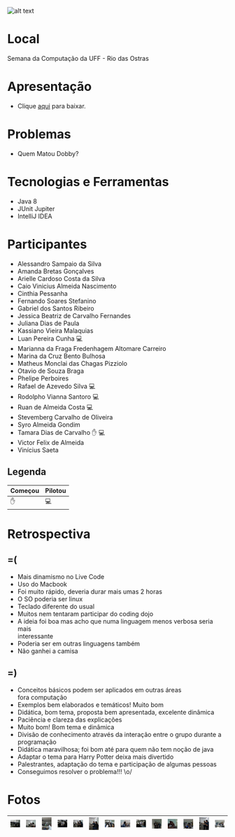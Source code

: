 ![alt text](https://github.com/elleva-me/dojo/blob/master/img/dojo-header.png?raw=true)

# Local
Semana da Computação da UFF - Rio das Ostras 

# Apresentação
 - Clique [aqui](apresentacao/apresentacao.pdf?raw=true) para baixar.

# Problemas
 - Quem Matou Dobby? 

# Tecnologias e Ferramentas
 - Java 8 
 - JUnit Jupiter
 - IntelliJ IDEA

# Participantes
 - 	Alessandro Sampaio da Silva
 - 	Amanda Bretas Gonçalves
 - 	Arielle Cardoso Costa da Silva
 - 	Caio Vinicius Almeida Nascimento
 - 	Cinthia Pessanha
 - 	Fernando Soares Stefanino
 - 	Gabriel dos Santos Ribeiro
 - 	Jessica Beatriz de Carvalho Fernandes
 - 	Juliana Dias de Paula
 - 	Kassiano Vieira Malaquias
 - 	Luan Pereira Cunha :computer:
 - 	Marianna da Fraga Fredenhagem Altomare Carreiro
 - 	Marina da Cruz Bento Bulhosa
 - 	Matheus Monclai das Chagas Pizziolo
 - 	Otavio de Souza Braga
 - 	Phelipe Perboires
 - 	Rafael de Azevedo Silva :computer:
 - 	Rodolpho Vianna Santoro :computer:
 - 	Ruan de Almeida Costa :computer:
 - 	Stevemberg Carvalho de Oliveira
 - 	Syro Almeida Gondim
 - 	Tamara Dias de Carvalho :raised_hand: :computer:
 - 	Victor Felix de Almeida
 - 	Vinícius Saeta
 
 
## Legenda 

| Começou  | Pilotou  |
| ------------ | ------------ |
| :raised_hand: | :computer: |


# Retrospectiva
## =(
- Mais dinamismo no Live Code
- Uso do Macbook
- Foi muito rápido, deveria durar mais umas 2 horas
- O SO poderia ser linux
- Teclado diferente do usual
- Muitos nem tentaram participar do coding dojo
- A ideia foi boa mas acho que numa linguagem menos verbosa seria mais  
interessante
- Poderia ser em outras linguagens também
- Não ganhei a camisa


## =)

 - Conceitos básicos podem ser aplicados em outras áreas  
fora computação
- Exemplos bem elaborados e temáticos! Muito bom
- Didática, bom tema, proposta bem apresentada, excelente dinâmica
- Paciência e clareza das explicações
- Muito bom! Bom tema e dinâmica
- Divisão de conhecimento através da interação entre o grupo durante a  
programação
- Didática maravilhosa; foi bom até para quem não tem noção de java
- Adaptar o tema para Harry Potter deixa mais divertido
- Palestrantes, adaptação do tema e participação de algumas pessoas
- Conseguimos resolver o problema!!! \o/

# Fotos
| <img src="fotos/1.jpg?raw=true" width="100"> | <img src="fotos/2.jpg?raw=true" width="100"> | <img src="fotos/3.jpg?raw=true" width="100"> | <img src="fotos/4.jpg?raw=true" width="100"> | <img src="fotos/6.jpg?raw=true" width="100"> | <img src="fotos/7.jpg?raw=true" width="100"> | <img src="fotos/8.jpg?raw=true" width="100"> | <img src="fotos/11.jpg?raw=true" width="100"> | <img src="fotos/12.jpg?raw=true" width="100"> | <img src="fotos/13.jpg?raw=true" width="100"> | <img src="fotos/14.jpg?raw=true" width="100"> | <img src="fotos/18.jpg?raw=true" width="100"> | <img src="fotos/20.jpg?raw=true" width="100"> | <img src="fotos/21.jpg?raw=true" width="100"> |
|---|---|---|---|---|---|---|---|---|---|---|---|---|---|







